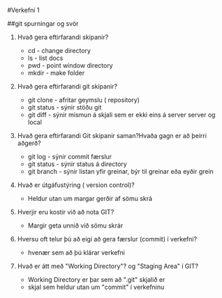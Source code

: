 #Verkefni 1

##git spurningar og svör

1. Hvað gera eftirfarandi skipanir?
    * cd - change directory
    * ls - list docs
    * pwd - point window directory
    * mkdir - make folder

2. Hvað gera eftirfarandi git skipanir?
    * git clone - afritar geymslu ( repository)
    * git status - sýnir stöðu git 
    * git diff - sýnir mismun á skjali sem er ekki eins á server server og local

3. Hvað gera eftirfarandi Git skipanir saman?Hvaða gagn er að þeirri aðgerð?
    * git log - sýnir commit færslur
    * git status - sýnir status á directory
    * git branch - sýnir listan yfir greinar, býr til greinar eða eyðir grein

4. Hvað er útgáfustýring ( version control)?
    * Heldur utan um margar gerðir af sömu skrá

5. Hverjir eru kostir við að nota GIT?
    * Margir geta unnið við sömu skrár

6. Hversu oft telur þú að eigi að gera færslur (commit) í verkefni?
    * hvenær sem að þú klárar verkefni

7. Hvað er átt með "Working Directory"? og "Staging Area" í GIT?
    * Working Directory er þar sem að ".git" skjalið er
    * skjal sem heldur utan um "commit" í verkefninu